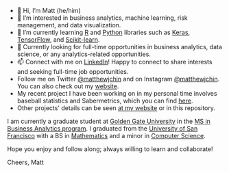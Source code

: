 - 👋 Hi, I’m Matt (he/him)
- 👀 I’m interested in business analytics, machine learning, risk management, and data visualization. 
- 🌱 I’m currently learning [R](https://www.r-project.org/) and [Python](https://www.python.org/doc/) libraries such as [Keras](https://keras.io), [TensorFlow](https://www.tensorflow.org/), and [Scikit-learn](https://scikit-learn.org/).
- 💞️ Currently looking for full-time opportunities in business analytics, data science, or any analytics-related opportunities.
- 📫 Connect with me on [LinkedIn](https://www.linkedin.com/in/matthew-j-chin/)! Happy to connect to share interests and seeking full-time job opportunities. 
- Follow me on Twitter [@matthewjchin](https://www.twitter.com/matthewjchin) and on Instagram [@matthewjchin](https://www.instagram.com/matthewjchin/). You can also check out my [website](https://matthewjchin.wordpress.com/).
- My recent project I have been working on in my personal time involves baseball statistics and Sabermetrics, which you can find [here](https://github.com/matthewjchin/baseballstats).
- Other projects' details can be seen [at my website](https://matthewjchin.wordpress.com/personal-projects/) or in this repository.

I am currently a graduate student at [Golden Gate University](https://www.ggu.edu/) in the [MS in Business Analytics program](https://www.ggu.edu/degrees-and-courses/business-analytics/master-of-science-in-business-analytics). 
I graduated from the [University of San Francisco](https://www.usfca.edu/) with a BS in [Mathematics](https://www.usfca.edu/arts-sciences/undergraduate-programs/mathematics) and a minor in [Computer Science](https://www.usfca.edu/arts-sciences/undergraduate-programs/computer-science). 

Hope you enjoy and follow along; always willing to learn and collaborate!


Cheers,
Matt
